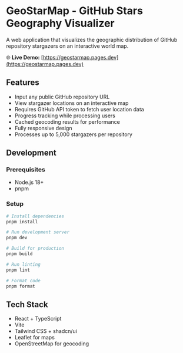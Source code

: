 # GeoStarMap - GitHub Stars Geography Visualizer

A web application that visualizes the geographic distribution of GitHub repository stargazers on an interactive world map.

🌐 **Live Demo:** [https://geostarmap.pages.dev](https://geostarmap.pages.dev)

## Features

- Input any public GitHub repository URL
- View stargazer locations on an interactive map
- Requires GitHub API token to fetch user location data
- Progress tracking while processing users
- Cached geocoding results for performance
- Fully responsive design
- Processes up to 5,000 stargazers per repository

## Development

### Prerequisites

- Node.js 18+
- pnpm

### Setup

```bash
# Install dependencies
pnpm install

# Run development server
pnpm dev

# Build for production
pnpm build

# Run linting
pnpm lint

# Format code
pnpm format
```

## Tech Stack

- React + TypeScript
- Vite
- Tailwind CSS + shadcn/ui
- Leaflet for maps
- OpenStreetMap for geocoding
